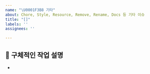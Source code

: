 ```yaml
---
name: "\U0001F3B8 기타"
about: Chore, Style, Resource, Remove, Rename, Docs 등 기타 이슈
title: "[]"
labels: ''
assignees: ''

---
```


## 📓 구체적인 작업 설명
-
